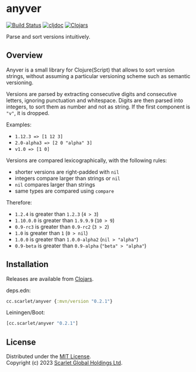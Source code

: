 # anyver

[![Build Status](https://img.shields.io/github/actions/workflow/status/scarletcomply/anyver/ci.yml?branch=main)](https://github.com/scarletcomply/anyver/actions)
[![cljdoc](https://cljdoc.org/badge/cc.scarlet/anyver)][cljdoc]
[![Clojars](https://img.shields.io/clojars/v/cc.scarlet/anyver.svg)][clojars]

Parse and sort versions intuitively.

## Overview

Anyver is a small library for Clojure(Script) that allows to sort version strings,
without assuming a particular versioning scheme such as semantic versioning.

Versions are parsed by extracting consecutive digits and consecutive letters,
ignoring punctuation and whitespace.  Digits are then parsed into integers, to
sort them as number and not as string. If the first component is `"v"`,
it is dropped.

Examples:

- `1.12.3 => [1 12 3]`
- `2.0-alpha3 => [2 0 "alpha" 3]`
- `v1.0 => [1 0]`

Versions are compared lexicographically, with the following rules:

- shorter versions are right-padded with `nil`
- integers compare larger than strings or `nil`
- `nil` compares larger than strings
- same types are compared using `compare`

Therefore:

- `1.2.4` is greater than `1.2.3` (`4 > 3`)
- `1.10.0.0` is greater than `1.9.9.9` (`10 > 9`)
- `0.9-rc3` is greater than `0.9-rc2` (`3 > 2`)
- `1.0` is greater than `1` (`0 > nil`)
- `1.0.0` is greater than `1.0.0-alpha2` (`nil > "alpha"`)
- `0.9-beta` is greater than `0.9-alpha` (`"beta" > "alpha"`)

## Installation

Releases are available from [Clojars][clojars].

deps.edn:

```clojure
cc.scarlet/anyver {:mvn/version "0.2.1"}
```

Leiningen/Boot:

```clojure
[cc.scarlet/anyver "0.2.1"]
```

## License

Distributed under the [MIT License].  
Copyright (c) 2023 [Scarlet Global Holdings Ltd][scarlet].

[MIT License]: ./LICENSE
[scarlet]: https://scarlet.cc

[cljdoc]: https://cljdoc.org/jump/release/cc.scarlet/anyver
[clojars]: https://clojars.org/cc.scarlet/anyver

